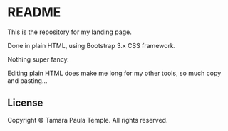 # README

This is the repository for my landing page.

Done in plain HTML, using Bootstrap 3.x CSS framework.

Nothing super fancy.

Editing plain HTML does make me long for my other tools, so much copy and pasting...

## License

Copyright &copy; Tamara Paula Temple. All rights reserved.

